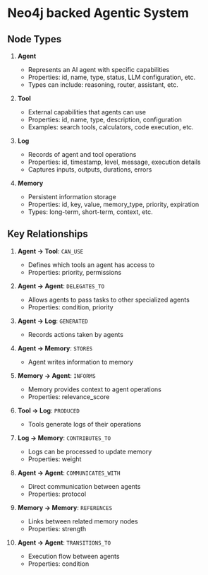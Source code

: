 # Neo4j backed Agentic System




## Node Types

1. **Agent**
   - Represents an AI agent with specific capabilities
   - Properties: id, name, type, status, LLM configuration, etc.
   - Types can include: reasoning, router, assistant, etc.

2. **Tool**
   - External capabilities that agents can use
   - Properties: id, name, type, description, configuration
   - Examples: search tools, calculators, code execution, etc.

3. **Log**
   - Records of agent and tool operations
   - Properties: id, timestamp, level, message, execution details
   - Captures inputs, outputs, durations, errors

4. **Memory**
   - Persistent information storage
   - Properties: id, key, value, memory_type, priority, expiration
   - Types: long-term, short-term, context, etc.

## Key Relationships

1. **Agent → Tool**: `CAN_USE`
   - Defines which tools an agent has access to
   - Properties: priority, permissions

2. **Agent → Agent**: `DELEGATES_TO`
   - Allows agents to pass tasks to other specialized agents
   - Properties: condition, priority

3. **Agent → Log**: `GENERATED`
   - Records actions taken by agents

4. **Agent → Memory**: `STORES`
   - Agent writes information to memory

5. **Memory → Agent**: `INFORMS`
   - Memory provides context to agent operations
   - Properties: relevance_score

6. **Tool → Log**: `PRODUCED`
   - Tools generate logs of their operations

7. **Log → Memory**: `CONTRIBUTES_TO`
   - Logs can be processed to update memory
   - Properties: weight

8. **Agent → Agent**: `COMMUNICATES_WITH`
   - Direct communication between agents
   - Properties: protocol

9. **Memory → Memory**: `REFERENCES`
   - Links between related memory nodes
   - Properties: strength

10. **Agent → Agent**: `TRANSITIONS_TO`
    - Execution flow between agents
    - Properties: condition
